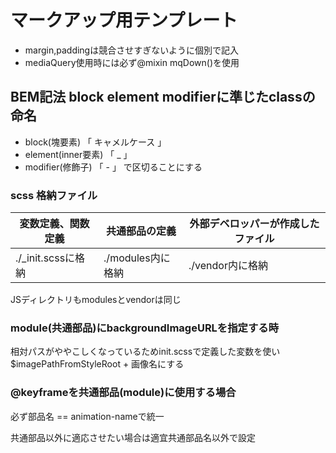 # マークアップ用テンプレート
+ margin,paddingは競合させすぎないように個別で記入
+ mediaQuery使用時には必ず@mixin mqDown()を使用

## BEM記法 block element modifierに準じたclassの命名
+ block(塊要素) 「 キャメルケース 」
+ element(inner要素) 「 _ 」
+ modifier(修飾子) 「 - 」
で区切ることにする

### scss 格納ファイル
|  変数定義、関数定義  |  共通部品の定義  |  外部デベロッパーが作成したファイル  |
| ---- | ---- | ---- |
|  ./_init.scssに格納  |  ./modules内に格納  |  ./vendor内に格納  |

JSディレクトリもmodulesとvendorは同じ

### module(共通部品)にbackgroundImageURLを指定する時
相対パスがややこしくなっているためinit.scssで定義した変数を使い
$imagePathFromStyleRoot + 画像名にする

### @keyframeを共通部品(module)に使用する場合
必ず部品名 == animation-nameで統一

共通部品以外に適応させたい場合は適宜共通部品名以外で設定
